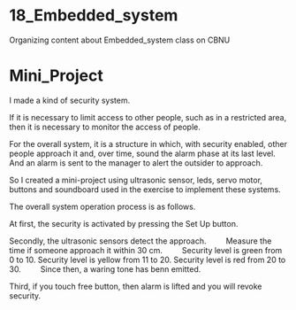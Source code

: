 # 18_Embedded_system

Organizing content about Embedded_system class on CBNU

# Mini_Project

I made a kind of security system.

If it is necessary to limit access to other people, such as in a restricted area, then it is necessary to monitor the access of people. 

For the overall system, it is a structure in which, with security enabled, other people approach it and, over time, sound the alarm phase at its last level. And an alarm is sent to the manager to alert the outsider to approach. 

So I created a mini-project using ultrasonic sensor, leds, servo motor, buttons and soundboard used in the exercise to implement these systems.

The overall system operation process is as follows.

At first, the security is activated by pressing the Set Up button.

Secondly, the ultrasonic sensors detect the approach.
          Measure the time if someone approach it within 30 cm.
          Security level is green from 0 to 10.
          Security level is yellow from 11 to 20.
          Security level is red from 20 to 30.
          Since then, a waring tone has benn emitted.

Third, if you touch free button, then alarm is lifted and you will revoke security.

